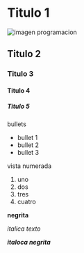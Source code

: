 # Titulo 1

![imagen programacion](https://i.imgflip.com/602fn0.jpg)

## Titulo 2
### Titulo 3
#### Titulo 4
##### Titulo 5


bullets

* bullet 1
* bullet 2
* bullet 3

vista numerada
1. uno
2. dos
3. tres
4. cuatro

**negrita**

_italica texto_

**_italoca negrita_**

